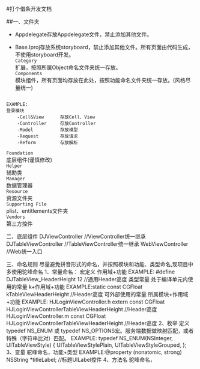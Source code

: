 #打个借条开发文档

##一、文件夹

* Appdelegate存放Appdelegate文件，禁止添加其他文件。<br>

* Base.Iproj存放系统storyboard，禁止添加其他文件。所有页面由代码生成，不使用storyboard开发。<br>
`Category`<br>
扩展，按照所属Object命名文件夹统一存放。<br>
`Components`<br>
模块组件，所有页面均存放在此处，按照功能命名文件夹统一存放。(风格尽量统一)<br>
<pre><code>
EXAMPLE:
登录模块     
    -Cell&View      存放Cell、View
    -Controller     存放Controller
    -Model          存放模型
    -Request        存放请求
    -Reform         存放解析
</code></pre>
`Foundation`<br>
底层组件(谨慎修改)<br>
`Helper`<br>
辅助类<br>
`Manager`<br>
数据管理器<br>
`Resource`<br>
资源文件夹<br>
`Supporting File`<br>
plist、entitlements文件夹<br>
`Vendors`<br>
第三方控件<br>

二、底层组件
    DJViewController        //ViewController统一继承
    DJTableViewController   //TableViewController统一继承
    WebViewController       //Web统一入口

三、命名规则
    尽量避免拼音形式的命名，并按照模块和功能、类型命名,现项目中多使用驼峰命名
    1、常量命名：
        宏定义  作用域+功能 EXAMPLE: #define DJTableView_HeaderHeight 12   //通用Header高度
        类型常量
            处于编译单元内使用的常量 k+作用域+功能 EXAMPLE:static const CGFloat kTableViewHeaderHeight //Header高度
            可外部使用的常量 所属模块+作用域+功能 EXAMPLE:
                                                HJLoginViewController.h
                                                    extern const CGFloat HJLoginViewControllerTableViewHeaderHeight //Header高度
                                                HJLoginViewController.m
                                                    const CGFloat HJLoginViewControllerTableViewHeaderHeight //Header高度
    2、枚举
        定义typedef NS_ENUM 或 typedef NS_OPTIONS宏。服务端数据做映射匹配，或者特殊（字符串比对）匹配。
        EXAMPLE:
            typedef NS_ENUM(NSInteger, UITableViewStyle) {
                UITableViewStylePlain,
                UITableViewStyleGrouped,
            };
    3、变量
        驼峰命名，功能+类型 EXAMPLE:@property (nonatomic, strong) NSString *titleLabel;  //标题UILabel控件
    4、方法名
        驼峰命名，

